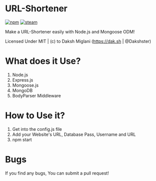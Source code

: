 # URL-Shortener
[![npm](https://img.shields.io/npm/l/express.svg?style=flat-square)](https://github.com/Dakshster/node-URLShortner/blob/master/LICENSE)
[![steam](https://img.shields.io/badge/steam-donate-green.svg?style=flat-square)](http://gg.gg/dmtrade)

Make a URL-Shortener easily with Node.js and Mongoose ODM!

Licensed Under MIT | (c) to Daksh Miglani (https://dak.sh | @Dakshster)


# What does it Use?
1. Node.js
2. Express.js
3. Mongoose.js
4. MongoDB
5. BodyParser Middleware

# How to Use it?

1. Get into the config.js file
2. Add your Website's URL, Database Pass, Username and URL
3. npm start

# Bugs
If you find any bugs, You can submit a pull request!

